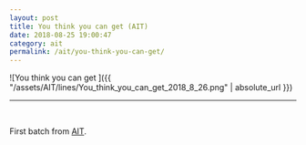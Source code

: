 ```yaml
---
layout: post
title: You think you can get (AIT)
date: 2018-08-25 19:00:47
category: ait
permalink: /ait/you-think-you-can-get/ 
---
```


![You think you can get ]({{ "/assets/AIT/lines/You_think_you_can_get_2018_8_26.png" | absolute_url }})

---

&nbsp;
&nbsp;


First batch from [AIT](https://github.com/jchwenger/AIT).

